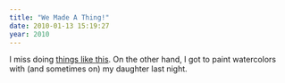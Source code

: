 ```yaml
---
title: "We Made A Thing!"
date: 2010-01-13 15:19:27
year: 2010
---
```

I miss doing <a href="http://simonwillison.net/2010/Jan/12/wildlifenearyou/">things like this</a>. On the other hand, I got to paint watercolors with (and sometimes on) my daughter last night.
